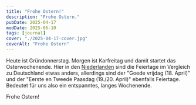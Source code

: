 ```yaml
---
title: "Frohe Ostern!"
description: "Frohe Ostern."
pubDate: 2025-04-17
modDate: 2025-06-10
tags: [journal]
cover: "./2025-04-17-cover.jpg"
coverAlt: "Frohe Ostern"
---
```


Heute ist Gründonnerstag.
Morgen ist Karfreitag und damit startet das Osterwochenende.
Hier in den [Niederlanden](https://www.government.nl/topics/working-hours/question-and-answer/public-holidays-in-the-netherlands) sind die Feiertage im Vergleich zu Deutschland etwas anders,
allerdings sind der "Goede vrijdag (18. April)" und der "Eerste en Tweede Paasdag (19./20. April)" ebenfalls Feiertage. Bedeutet für uns also ein entspanntes, langes Wochenende.

Frohe Ostern!
